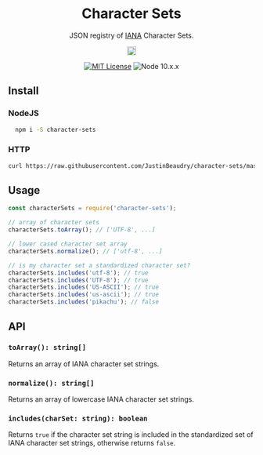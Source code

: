 <p align="center">
  <h1 align="center">Character Sets</h1>
</p>

<p align="center">
  JSON registry of <a href="https://www.iana.org/assignments/character-sets">IANA</a> Character Sets.
</p>

<p align="center">
  <img src="https://badge.fury.io/js/character-sets.svg" alt="npm version" height="18">
</p>
<p align="center">
  <a href="https://raw.githubusercontent.com/JustinBeaudry/advent/master/LICENSE"><img alt="MIT License" 
  src="https://img.shields.io/badge/license-MIT-blue.svg"></a>
  <img alt="Node 10.x.x" src="https://img.shields.io/badge/node-10.x.x-blue.svg">
</p>

## Install
### NodeJS

```bash
  npm i -S character-sets 
```
### HTTP
```bash
curl https://raw.githubusercontent.com/JustinBeaudry/character-sets/master/charsets.json -o charsets.json
```

## Usage
```javascript
const characterSets = require('character-sets');

// array of character sets
characterSets.toArray(); // ['UTF-8', ...]

// lower cased character set array
characterSets.normalize(); // ['utf-8', ...]

// is my character set a standardized character set?
characterSets.includes('utf-8'); // true
characterSets.includes('UTF-8'); // true
characterSets.includes('US-ASCII'); // true
characterSets.includes('us-ascii'); // true
characterSets.includes('pikachu'); // false
```

## API
### `toArray(): string[]`
Returns an array of IANA character set strings.

### `normalize(): string[]`
Returns an array of lowercase IANA character set strings.

### `includes(charSet: string): boolean`
Returns `true` if the character set string is included in the standardized set of IANA character set strings, 
otherwise returns `false`.
